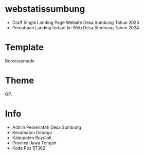 # webstatissumbung
- Draff Single Landing Page Website Desa Sumbung Tahun 2023
- Percobaan Landing tertaut ke Web Desa Sumbung Tahun 2024

# Template
Boostrapmade

# Theme
GP.

# Info
- Admin Pemerintah Desa Sumbung
- Kecamatan Cepogo
- Kabupaten Boyolali
- Provinsi Jawa Tengah
- Kode Pos 57362
